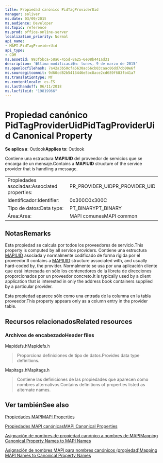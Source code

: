 ```yaml
---
title: Propiedad canónico PidTagProviderUid
manager: soliver
ms.date: 03/09/2015
ms.audience: Developer
ms.topic: reference
ms.prod: office-online-server
localization_priority: Normal
api_name:
- MAPI.PidTagProviderUid
api_type:
- COM
ms.assetid: 993f5bca-58a6-455d-8a25-6e08b441ad31
description: '�ltima modificaci�n: lunes, 9 de marzo de 2015'
ms.openlocfilehash: 7a42a3b50cfa5630ac66cb03caac06dd7cb00e6f
ms.sourcegitcommit: 9d60cd82b5413446e5bc8ace2cd689f683fb41a7
ms.translationtype: MT
ms.contentlocale: es-ES
ms.lasthandoff: 06/11/2018
ms.locfileid: "19819966"
---
```

# <a name="pidtagprovideruid-canonical-property"></a><span data-ttu-id="5df85-103">Propiedad canónico PidTagProviderUid</span><span class="sxs-lookup"><span data-stu-id="5df85-103">PidTagProviderUid Canonical Property</span></span>

  
  
<span data-ttu-id="5df85-104">**Se aplica a**: Outlook</span><span class="sxs-lookup"><span data-stu-id="5df85-104">**Applies to**: Outlook</span></span> 
  
<span data-ttu-id="5df85-105">Contiene una estructura **MAPIUID** del proveedor de servicios que se encarga de un mensaje.</span><span class="sxs-lookup"><span data-stu-id="5df85-105">Contains a **MAPIUID** structure of the service provider that is handling a message.</span></span> 
  
|||
|:-----|:-----|
|<span data-ttu-id="5df85-106">Propiedades asociadas:</span><span class="sxs-lookup"><span data-stu-id="5df85-106">Associated properties:</span></span>  <br/> |<span data-ttu-id="5df85-107">PR_PROVIDER_UID</span><span class="sxs-lookup"><span data-stu-id="5df85-107">PR_PROVIDER_UID</span></span>  <br/> |
|<span data-ttu-id="5df85-108">Identificador:</span><span class="sxs-lookup"><span data-stu-id="5df85-108">Identifier:</span></span>  <br/> |<span data-ttu-id="5df85-109">0x300C</span><span class="sxs-lookup"><span data-stu-id="5df85-109">0x300C</span></span>  <br/> |
|<span data-ttu-id="5df85-110">Tipo de datos:</span><span class="sxs-lookup"><span data-stu-id="5df85-110">Data type:</span></span>  <br/> |<span data-ttu-id="5df85-111">PT_BINARY</span><span class="sxs-lookup"><span data-stu-id="5df85-111">PT_BINARY</span></span>  <br/> |
|<span data-ttu-id="5df85-112">Área:</span><span class="sxs-lookup"><span data-stu-id="5df85-112">Area:</span></span>  <br/> |<span data-ttu-id="5df85-113">MAPI comunes</span><span class="sxs-lookup"><span data-stu-id="5df85-113">MAPI common</span></span>  <br/> |
   
## <a name="remarks"></a><span data-ttu-id="5df85-114">Notas</span><span class="sxs-lookup"><span data-stu-id="5df85-114">Remarks</span></span>

<span data-ttu-id="5df85-115">Esta propiedad se calcula por todos los proveedores de servicio.</span><span class="sxs-lookup"><span data-stu-id="5df85-115">This property is computed by all service providers.</span></span> <span data-ttu-id="5df85-116">Contiene una estructura [MAPIUID](mapiuid.md) asociada y normalmente codificado de forma rígida por el proveedor.</span><span class="sxs-lookup"><span data-stu-id="5df85-116">It contains a [MAPIUID](mapiuid.md) structure associated with, and usually hard-coded by, the provider.</span></span> <span data-ttu-id="5df85-117">Normalmente se usa por una aplicación cliente que está interesada en sólo los contenedores de la libreta de direcciones proporcionados por un proveedor concreto.</span><span class="sxs-lookup"><span data-stu-id="5df85-117">It is typically used by a client application that is interested in only the address book containers supplied by a particular provider.</span></span> 
  
<span data-ttu-id="5df85-118">Esta propiedad aparece sólo como una entrada de la columna en la tabla proveedor.</span><span class="sxs-lookup"><span data-stu-id="5df85-118">This property appears only as a column entry in the provider table.</span></span>
  
## <a name="related-resources"></a><span data-ttu-id="5df85-119">Recursos relacionados</span><span class="sxs-lookup"><span data-stu-id="5df85-119">Related resources</span></span>

### <a name="header-files"></a><span data-ttu-id="5df85-120">Archivos de encabezado</span><span class="sxs-lookup"><span data-stu-id="5df85-120">Header files</span></span>

<span data-ttu-id="5df85-121">Mapidefs.h</span><span class="sxs-lookup"><span data-stu-id="5df85-121">Mapidefs.h</span></span>
  
> <span data-ttu-id="5df85-122">Proporciona definiciones de tipo de datos.</span><span class="sxs-lookup"><span data-stu-id="5df85-122">Provides data type definitions.</span></span>
    
<span data-ttu-id="5df85-123">Mapitags.h</span><span class="sxs-lookup"><span data-stu-id="5df85-123">Mapitags.h</span></span>
  
> <span data-ttu-id="5df85-124">Contiene las definiciones de las propiedades que aparecen como nombres alternativos.</span><span class="sxs-lookup"><span data-stu-id="5df85-124">Contains definitions of properties listed as alternate names.</span></span>
    
## <a name="see-also"></a><span data-ttu-id="5df85-125">Ver también</span><span class="sxs-lookup"><span data-stu-id="5df85-125">See also</span></span>



[<span data-ttu-id="5df85-126">Propiedades MAPI</span><span class="sxs-lookup"><span data-stu-id="5df85-126">MAPI Properties</span></span>](mapi-properties.md)
  
[<span data-ttu-id="5df85-127">Propiedades MAPI canónicas</span><span class="sxs-lookup"><span data-stu-id="5df85-127">MAPI Canonical Properties</span></span>](mapi-canonical-properties.md)
  
[<span data-ttu-id="5df85-128">Asignación de nombres de propiedad canónico a nombres de MAPI</span><span class="sxs-lookup"><span data-stu-id="5df85-128">Mapping Canonical Property Names to MAPI Names</span></span>](mapping-canonical-property-names-to-mapi-names.md)
  
[<span data-ttu-id="5df85-129">Asignación de nombres MAPI para nombres canónicos (propiedad)</span><span class="sxs-lookup"><span data-stu-id="5df85-129">Mapping MAPI Names to Canonical Property Names</span></span>](mapping-mapi-names-to-canonical-property-names.md)

